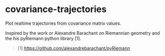 # covariance-trajectories
Plot realtime trajectories from covariance matrix values.

Inspired by the work or Alexandre Barachant on Riemannian geometry and the his pyRiemann python library [1].

> [1] https://github.com/alexandrebarachant/pyRiemann
